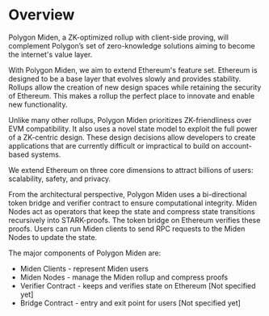 # Overview
Polygon Miden, a ZK-optimized rollup with client-side proving, will complement Polygon’s set of zero-knowledge solutions aiming to become the internet's value layer.

With Polygon Miden, we aim to extend Ethereum's feature set. Ethereum is designed to be a base layer that evolves slowly and provides stability. Rollups allow the creation of new design spaces while retaining the security of Ethereum. This makes a rollup the perfect place to innovate and enable new functionality.

Unlike many other rollups, Polygon Miden prioritizes ZK-friendliness over EVM compatibility. It also uses a novel state model to exploit the full power of a ZK-centric design. These design decisions allow developers to create applications that are currently difficult or impractical to build on account-based systems. 

We extend Ethereum on three core dimensions to attract billions of users: scalability, safety, and privacy.

From the architectural perspective, Polygon Miden uses a bi-directional token bridge and verifier contract to ensure computational integrity. Miden Nodes act as operators that keep the state and compress state transitions recursively into STARK-proofs. The token bridge on Ethereum verifies these proofs. Users can run Miden clients to send RPC requests to the Miden Nodes to update the state.

The major components of Polygon Miden are:

* Miden Clients - represent Miden users
* Miden Nodes - manage the Miden rollup and compress proofs
* Verifier Contract - keeps and verifies state on Ethereum [Not specified yet]
* Bridge Contract - entry and exit point for users [Not specified yet]
